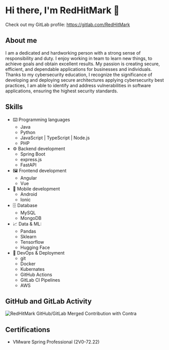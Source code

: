 # Hi there, I'm RedHitMark 👋

Check out my GitLab profile: <a href="https://gitlab.com/RedHitMark">https://gitlab.com/RedHitMark</a>

## About me
I am a dedicated and hardworking person with a strong sense of responsibility and duty. I enjoy working in team to learn new things, to achieve goals and obtain excellent results. My passion is creating secure, efficient, and dependable applications for businesses and individuals. Thanks to my cybersecurity education, I recognize the significance of developing and deploying secure architectures applying cybersecurity best practices, I am able to identify and address vulnerabilities in software applications, ensuring the highest security standards.

## Skills
* ⌨️ Programming languages
    * Java
    * Python
    * JavaScript | TypeScript | Node.js
    * PHP
* ⚙️ Backend development
    * Spring Boot
    * express.js
    * FastAPI
* 🖼️ Frontend development
    * Angular
    * Vue
* 📱 Mobile development
    * Android
    * Ionic
* 🗄️ Database
    * MySQL
    * MongoDB
* 📈 Data & ML:
   * Pandas
   * Sklearn
   * Tensorflow
   * Hugging Face
* 🚢 DevOps & Deployment 
    * git
    * Docker
    * Kubernates
    * GitHub Actions
    * GitLab CI Pipelines
    * AWS

## GitHub and GitLab Activity
![RedHitMark GitHub/GitLab Merged Contribution with Contra](https://image.thum.io/get/width/1200/fullpage/maxAge/24/wait/2/https://contra-psi.vercel.app/?githubUsername=RedHitMark&gitlabUsername=RedHitMark)

## Certifications
* VMware Spring Professional (2V0-72.22)

